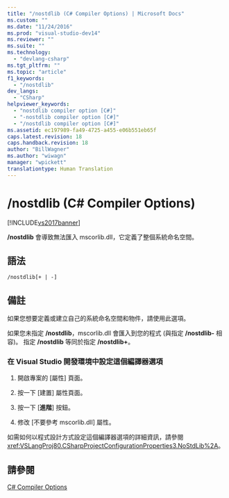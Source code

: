 ```yaml
---
title: "/nostdlib (C# Compiler Options) | Microsoft Docs"
ms.custom: ""
ms.date: "11/24/2016"
ms.prod: "visual-studio-dev14"
ms.reviewer: ""
ms.suite: ""
ms.technology: 
  - "devlang-csharp"
ms.tgt_pltfrm: ""
ms.topic: "article"
f1_keywords: 
  - "/nostdlib"
dev_langs: 
  - "CSharp"
helpviewer_keywords: 
  - "nostdlib compiler option [C#]"
  - "-nostdlib compiler option [C#]"
  - "/nostdlib compiler option [C#]"
ms.assetid: ec197989-fa49-4725-a455-e06b551eb65f
caps.latest.revision: 18
caps.handback.revision: 18
author: "BillWagner"
ms.author: "wiwagn"
manager: "wpickett"
translationtype: Human Translation
---
```

# /nostdlib (C# Compiler Options)
[!INCLUDE[vs2017banner](../../../csharp/includes/vs2017banner.md)]

**\/nostdlib** 會導致無法匯入 mscorlib.dll，它定義了整個系統命名空間。  
  
## 語法  
  
```  
/nostdlib[+ | -]  
```  
  
## 備註  
 如果您想要定義或建立自己的系統命名空間和物件，請使用此選項。  
  
 如果您未指定 **\/nostdlib**，mscorlib.dll 會匯入到您的程式 \(與指定 **\/nostdlib\-** 相容\)。 指定 **\/nostdlib** 等同於指定 **\/nostdlib\+**。  
  
### 在 Visual Studio 開發環境中設定這個編譯器選項  
  
1.  開啟專案的 \[屬性\] 頁面。  
  
2.  按一下 \[建置\] 屬性頁面。  
  
3.  按一下 \[**進階**\] 按鈕。  
  
4.  修改 \[不要參考 mscorlib.dll\] 屬性。  
  
 如需如何以程式設計方式設定這個編譯器選項的詳細資訊，請參閱 <xref:VSLangProj80.CSharpProjectConfigurationProperties3.NoStdLib%2A>。  
  
## 請參閱  
 [C\# Compiler Options](../../../csharp/language-reference/compiler-options/index.md)